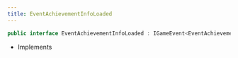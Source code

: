 ```yaml
---
title: EventAchievementInfoLoaded
---
```


```csharp
public interface EventAchievementInfoLoaded : IGameEvent<EventAchievementInfoLoaded>
```

- Implements

